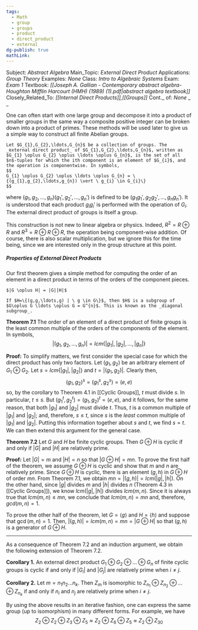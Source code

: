 ```yaml
---
tags:
  - Math
  - group
  - groups
  - product
  - direct_product
  - external
dg-publish: true
mathLink:
---
```

Subject: _Abstract Algebra_
Main\_Topic: _External Direct Product_
Applications: _Group Theory_
Examples: _None_
Class: _Intro to Algebraic Systems_
Exam: _Exam 1_
Textbook: _[[Joseph A. Gallian - Contemporary abstract algebra-Houghton Mifflin Harcourt (HMH) (1989) (1).pdf|abstract algebra textbook]]_
Closely\_Related\_To: _[[Internal Direct Products]],[[Groups]]_
Cont.\_ of: _None_ 
_
_

One can often start with one large group and decompose it into a product of smaller groups in the same way a composite positive integer can be broken down into a product of primes. These methods will be used later to give us a simple way to construct all finite Abelian groups.

```ad-Definition
Let $G_{1},G_{2},\ldots,G_{n}$ be a collection of groups. The _external direct product_ of $G_{1},G_{2},\ldots,G_{n}$, written as $G_{1} \oplus G_{2} \oplus \ldots \oplus G_{n}$, is the set of all $n$-tuples for which the ith component is an element of $G_{i}$, and the operation is componentwise. In symbols,
$$
G_{1} \oplus G_{2} \oplus \ldots \oplus G_{n} = \{(g_{1},g_{2},\ldots,g_{n}) \vert \ g_{i} \in G_{i}\}
$$
```

where $(g_{1},g_{2},\ldots,g_{n})(g_{1}',g_{2}',\ldots,g_{n}')$ is defined to be $(g_{1}g_{1}',g_{2}g_{2}',\ldots,g_{n}g_{n}')$. It is understood that each product $g_{i}g_{i}'$ is performed with the operation of $G_{i}$. The external direct product of groups is itself a group. 

This construction is not new to linear algebra or physics. Indeed, $R^{2}=R\oplus R$ and $R^{3}=R \oplus R \oplus R$, the operation being component-wise addition. Of course, there is also scalar multiplication, but we ignore this for the time being, since we are interested only in the group structure at this point. 

##### Properties of External Direct Products
Our first theorem gives a simple method for computing the order of an element in a direct product in terms of the orders of the component pieces.

```ad-note
$|G \oplus H| = |G||H|$
```

```ad-Remember
If $H=\{(g,g,\ldots,g) | \ g \in G\}$, then $H$ is a subgroup of $G\oplus G \ldots \oplus G = G^{n}$. This is known as the _diagonal subgroup_. 
```

**Theorem 7.1**  The order of an element of a direct product of finite groups is the least common multiple of the orders of the components of the element. In symbols, 
$$
|(g_{1},g_{2},\ldots,g_{n})| = lcm{\{|g_{1}|,|g_{2}|,\ldots,|g_{n}|\}}
$$

**Proof:**  To simplify matters, we first consider the special case for which the direct product has only two factors. Let $(g_{1},g_{2})$ be an arbitrary element of $G_{1}\oplus G_{2}$. Let $s= lcm\{|g_{1}|,|g_{2}|\}$ and $t=|(g_{1},g_{2})|$. Clearly then, 
$$
(g_{1},g_{2})^{s}=(g_{1}^{s},g_{2}^{s}) = (e,e)
$$
so, by the corollary to Theorem 4.1 in [[Cyclic Groups]], $t$ must divide $s$. In particular, $t \leq s$. But $(g_{1}^{t},g_{2}^{t})=(g_{1},g_{2})^{t}=(e,e)$, and it follows, for the same reason, that both $|g_{1}|$ and $|g_{2}|$ must divide $t$. Thus, $t$ is a common multiple of $|g_{1}|$ and $|g_{2}|$; and, therefore, $s \leq t$, since $s$ is the _least_ common multiple of $|g_{1}|$ and $|g_{2}|$. Putting this information together about $s$ and $t$, we find $s=t$. We can then extend this argument for the general case. 

**Theorem 7.2**  Let $G$ and $H$ be finite cyclic groups. Then $G \oplus H$ is cyclic if and only if $|G|$ and $|H|$ are relatively prime. 

**Proof:**  Let $|G|=m$ and $|H|=n$ so that $|G \oplus H|=mn$. To prove the first half of the theorem, we assume $G\oplus H$ is cyclic and show that $m$ and $n$ are relatively prime. Since $G \oplus H$ is cyclic, there is an element $(g,h)$ in $G \oplus H$ of order $mn$. From Theorem 7.1, we obtain $mn = |(g,h)|=lcm(|g|,|h|)$. On the other hand, since $|g|$ divides $m$ and $|h|$ divides $n$ (Theorem 4.3 in [[Cyclic Groups]]), we know $lcm(|g|,|h|)$ divides $lcm(m,n)$. Since it is always true that $lcm(m,n) \leq mn$, we conclude that $lcm(m,n)=mn$ and, therefore, $gcd(m,n)=1$. 

To prove the other half of the theorem, let $G = \left<g \right>$ and $H = \left<h \right>$ and suppose that $\gcd(m,n)=1$. Then, $|(g,h)|=lcm(m,n)=mn=|G \oplus H|$ so that $(g,h)$ is a generator of $G \oplus H$. 

---
As a consequence of Theorem 7.2 and an induction argument, we obtain the following extension of Theorem 7.2.

**Corollary 1.**  An external direct product $G_{1} \oplus G_{2}\oplus \ldots \oplus G_{n}$ of finite cyclic groups is cyclic if and only if $|G_{i}|$ and $|G_{j}|$ are relatively prime when $i \neq j$. 

**Corollary 2.**  Let $m=n_{1}n_{2}\ldots n_{k}$. Then $Z_{m}$ is isomorphic to $Z_{n_{1}}\oplus Z_{n_{2}}\oplus \ldots \oplus Z_{n_{k}}$ if and only if $n_{i}$ and $n_{j}$ are relatively prime when $i \neq j$. 

By using the above results in an iterative fashion, one can express the same group (up to isomorphism) in many different forms. For example, we have 
$$
Z_{2}\oplus Z_{2} \oplus Z_{3} \oplus Z_{5} \approx Z_{2}\oplus Z_{6} \oplus Z_{5}\approx Z_{2} \oplus Z_{30}
$$

